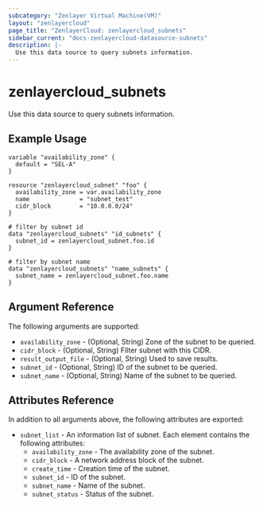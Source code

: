 ```yaml
---
subcategory: "Zenlayer Virtual Machine(VM)"
layout: "zenlayercloud"
page_title: "ZenlayerCloud: zenlayercloud_subnets"
sidebar_current: "docs-zenlayercloud-datasource-subnets"
description: |-
  Use this data source to query subnets information.
---
```


# zenlayercloud_subnets

Use this data source to query subnets information.

## Example Usage

```hcl
variable "availability_zone" {
  default = "SEL-A"
}

resource "zenlayercloud_subnet" "foo" {
  availability_zone = var.availability_zone
  name              = "subnet_test"
  cidr_block        = "10.0.0.0/24"
}

# filter by subnet id
data "zenlayercloud_subnets" "id_subnets" {
  subnet_id = zenlayercloud_subnet.foo.id
}

# filter by subnet name
data "zenlayercloud_subnets" "name_subnets" {
  subnet_name = zenlayercloud_subnet.foo.name
}
```

## Argument Reference

The following arguments are supported:

* `availability_zone` - (Optional, String) Zone of the subnet to be queried.
* `cidr_block` - (Optional, String) Filter subnet with this CIDR.
* `result_output_file` - (Optional, String) Used to save results.
* `subnet_id` - (Optional, String) ID of the subnet to be queried.
* `subnet_name` - (Optional, String) Name of the subnet to be queried.

## Attributes Reference

In addition to all arguments above, the following attributes are exported:

* `subnet_list` - An information list of subnet. Each element contains the following attributes:
   * `availability_zone` - The availability zone of the subnet.
   * `cidr_block` - A network address block of the subnet.
   * `create_time` - Creation time of the subnet.
   * `subnet_id` - ID of the subnet.
   * `subnet_name` - Name of the subnet.
   * `subnet_status` - Status of the subnet.


